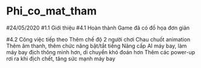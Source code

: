 # Phi_co_mat_tham
#24/05/2020
#1.1 Giới thiệu
#4.1 Hoàn thành
  Game đã có đồ họa đơn giản
  
#4.2 Công việc tiếp theo
  Thêm chế độ 2 người chơi
  Chau chuốt animation
  Thêm âm thanh, thêm chức năng bật/tắt tiếng
  Nâng cấp AI máy bay, làm máy bay địch thông minh hơn, di chuyển khó đoán hơn
  Thêm các power-up rơi ra khi địch chết, tăng sức mạnh máy bay
  
